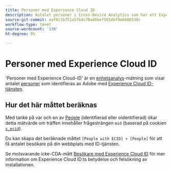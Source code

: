 ```yaml
---
title: Personer med Experience Cloud ID
description: Antalet personer i Cross-Device Analytics som har ett Experience Cloud-ID.
source-git-commit: eaf0c3b751a5fbdc70ad6bef501dbf9e8400339c
workflow-type: tm+mt
source-wordcount: '130'
ht-degree: 0%

---
```


# Personer med Experience Cloud ID

&#39;Personer med Experience Cloud-ID&#39; är en [enhetsanalys](../cda/overview.md)-mätning som visar antalet [personer](people.md) som identifieras av Adobe med [Experience Cloud ID-tjänsten](https://experienceleague.adobe.com/docs/id-service/using/home.html).

## Hur det här måttet beräknas

Med tanke på var och en av [People](people.md) (identifierad eller oidentifierad) ökar detta mätvärde om träffen innehåller frågesträngen `mid` (baserad på cookien [`s_ecid`](https://experienceleague.adobe.com/docs/core-services/interface/ec-cookies/cookies-analytics.html)).

Du kan skapa det beräknade måttet `[People with ECID] ÷ [People]` för att få antalet besökare på din webbplats med ID-tjänsten.

Se motsvarande icke-CDA-mått [Besökare med Experience Cloud ID](visitors-with-ecid.md) för mer information om Experience Cloud ID:ts betydelse och felsökning av installationen.
